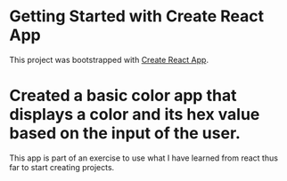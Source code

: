 # Getting Started with Create React App

This project was bootstrapped with [Create React App](https://github.com/facebook/create-react-app).

# Created a basic color app that displays a color and its hex value based on the input of the user.

This app is part of an exercise to use what I have learned from react thus far to start creating projects.
